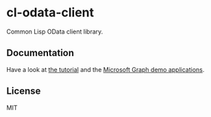 # cl-odata-client

Common Lisp OData client library.

## Documentation

Have a look at [the tutorial](basic-tutorial.org) and the [Microsoft Graph demo applications](msgraph).

## License

MIT
